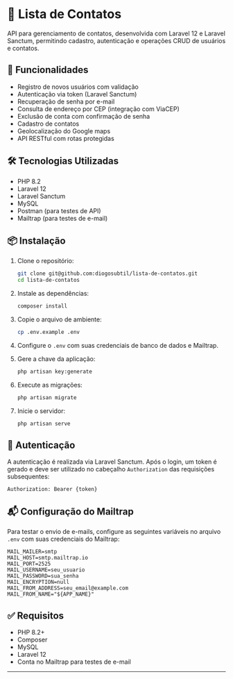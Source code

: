 # 📇 Lista de Contatos

API para gerenciamento de contatos, desenvolvida com Laravel 12 e Laravel Sanctum, permitindo cadastro, autenticação e operações CRUD de usuários e contatos.

## 🚀 Funcionalidades

- Registro de novos usuários com validação
- Autenticação via token (Laravel Sanctum)
- Recuperação de senha por e-mail
- Consulta de endereço por CEP (integração com ViaCEP)
- Exclusão de conta com confirmação de senha
- Cadastro de contatos
- Geolocalização do Google maps
- API RESTful com rotas protegidas


## 🛠️ Tecnologias Utilizadas

- PHP 8.2
- Laravel 12
- Laravel Sanctum
- MySQL
- Postman (para testes de API)
- Mailtrap (para testes de e-mail)

## 📦 Instalação

1. Clone o repositório:

   ```bash
   git clone git@github.com:diogosubtil/lista-de-contatos.git
   cd lista-de-contatos
   ```

2. Instale as dependências:

   ```bash
   composer install
   ```

3. Copie o arquivo de ambiente:

   ```bash
   cp .env.example .env
   ```

4. Configure o `.env` com suas credenciais de banco de dados e Mailtrap.

5. Gere a chave da aplicação:

   ```bash
   php artisan key:generate
   ```

6. Execute as migrações:

   ```bash
   php artisan migrate
   ```

7. Inicie o servidor:

   ```bash
   php artisan serve
   ```

## 🔐 Autenticação

A autenticação é realizada via Laravel Sanctum. Após o login, um token é gerado e deve ser utilizado no cabeçalho `Authorization` das requisições subsequentes:

```
Authorization: Bearer {token}
```

## 📬 Configuração do Mailtrap

Para testar o envio de e-mails, configure as seguintes variáveis no arquivo `.env` com suas credenciais do Mailtrap:

```
MAIL_MAILER=smtp
MAIL_HOST=smtp.mailtrap.io
MAIL_PORT=2525
MAIL_USERNAME=seu_usuario
MAIL_PASSWORD=sua_senha
MAIL_ENCRYPTION=null
MAIL_FROM_ADDRESS=seu_email@example.com
MAIL_FROM_NAME="${APP_NAME}"
```

## ✅ Requisitos

- PHP 8.2+
- Composer
- MySQL
- Laravel 12
- Conta no Mailtrap para testes de e-mail

---

